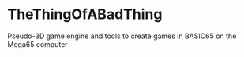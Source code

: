 # TheThingOfABadThing
Pseudo-3D game engine and tools to create games in BASIC65 on the Mega65 computer
